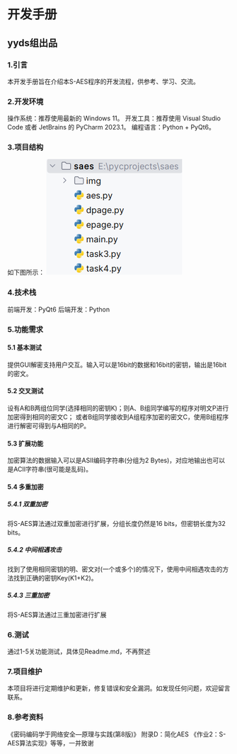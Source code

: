 # 开发手册
## yyds组出品

### 1.引言
本开发手册旨在介绍本S-AES程序的开发流程，供参考、学习、交流。
### 2.开发环境
操作系统：推荐使用最新的 Windows 11。
开发工具：推荐使用 Visual Studio Code 或者 JetBrains 的 PyCharm 2023.1。
编程语言：Python + PyQt6。
### 3.项目结构
如下图所示：
![image](pic/structure.png)
### 4.技术栈
前端开发：PyQt6
后端开发：Python
### 5.功能需求
#### 5.1 基本测试
提供GUI解密支持用户交互。输入可以是16bit的数据和16bit的密钥，输出是16bit的密文。
#### 5.2 交叉测试
设有A和B两组位同学(选择相同的密钥K)；则A、B组同学编写的程序对明文P进行加密得到相同的密文C；
或者B组同学接收到A组程序加密的密文C，使用B组程序进行解密可得到与A相同的P。
#### 5.3 扩展功能
加密算法的数据输入可以是ASII编码字符串(分组为2 Bytes)，对应地输出也可以是ACII字符串(很可能是乱码)。
#### 5.4 多重加密
##### 5.4.1 双重加密
将S-AES算法通过双重加密进行扩展，分组长度仍然是16 bits，但密钥长度为32 bits。
##### 5.4.2 中间相遇攻击
找到了使用相同密钥的明、密文对(一个或多个)的情况下，使用中间相遇攻击的方法找到正确的密钥Key(K1+K2)。
##### 5.4.3 三重加密
将S-AES算法通过三重加密进行扩展
### 6.测试
通过1-5关功能测试，具体见Readme.md，不再赘述
### 7.项目维护
本项目将进行定期维护和更新，修复错误和安全漏洞。如发现任何问题，欢迎留言联系。
### 8.参考资料
《密码编码学于网络安全—原理与实践(第8版)》 附录D：简化AES 
《作业2：S-AES算法实现》等等，一并致谢
